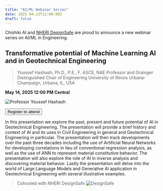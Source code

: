 ```yaml
---
title: "AI/ML Webinar Series"
date: 2025-04-23T12:00:00Z
draft: false
---
```

Chishiki AI and [NHERI DesignSafe](https://www.designsafe-ci.org/) are proud to announce a new webinar series on AI/ML in Engineering.

## Transformative potential of Machine Learning AI and in Geotechnical Engineering
> Youssef Hashash, Ph.D., P.E., F. ASCE, NAE
Professor and Grainger Distinguished Chair of Engineering
University of Illinois Urbana-Champaign, Urbana, IL, USA

**May 14, 2025 12:00 PM Central**

![Professor Youssef Hashash](/images/webinar/hashash.jpg)


<form action="https://designsafe-ci.zoom.us/webinar/register/WN_X3rjqWzNTLKN0haIh59Zzw#/registration" target="_blank">
  <button type="submit" 
          class="block w-full px-5 py-3 text-base font-medium text-white bg-primary-500 border border-transparent rounded-md shadow hover:bg-black focus:outline-none focus:ring-2 focus:ring-white focus:ring-offset-2 focus:ring-offset-primary-500 sm:px-10">
    Register to attend
  </button>
</form>

In this presentation we explore the past, present and future potential of AI in Geotechnical Engineering. The presentation will provide a brief history and context of AI and its uses in Civil Engineering in general and Geotechnical Engineering in particular. The presentation will then track developments over the past three decades including the use of Artificial Neural Networks for developing correlations in lieu of conventional regression analysis, as well as the use of ANN to represent material constitutive behavior. The presentation will also explore the role of AI in inverse analysis and discovering material behavior. Lastly the presentation will delve into the world of Large Language Models and Generative AI application in Geotechnical Engineering with several illustrative examples.


> Cohosted with NHERI DesignSafe
![DesignSafe](https://www.designsafe-ci.org/media/filer_public/2d/d3/2dd37fbf-289e-49cf-9c1a-879c864c4e17/nsf_nheri-ds.png)